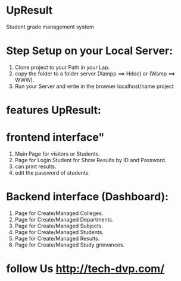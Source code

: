 # UpResult
Student grade management system

# Step Setup on your Local Server:
1. Clone project to your Path in your Lap.
2. copy the folder to a folder server (Xampp ==> Hdoc) or (Wamp ==> WWW).
3. Run your Server and write in the browser localhost/name project

# features UpResult:

# frontend interface"
1. Main Page for visitors or Students.
2. Page for Login Student for Show Results by ID and Password.
3. can print results.
4. edit the password of students.

# Backend interface (Dashboard):
1. Page for Create/Managed Colleges.
2. Page for Create/Managed Departments.
3. Page for Create/Managed Subjects.
4. Page for Create/Managed Students.
5. Page for Create/Managed Results.
6. Page for Create/Managed Study grievances.

# follow Us http://tech-dvp.com/
